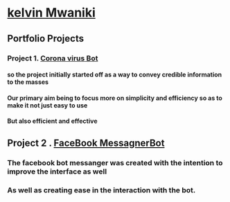# [kelvin Mwaniki ](https://www.youtube.com/watch?v=PU6-2RSkA_c)
## Portfolio Projects
### Project 1. [Corona virus Bot ](https://webchat.snatchbot.me/2d7fac783f74a5e528703986d0d2702f01dd35233435a0c67ca9f5282e3b98af)
#### so the project initially started off as a way to convey credible information to the masses 
#### Our primary aim being to focus more on simplicity and efficiency so as to make it not just easy to use 
#### But also efficient and effective 

## Project 2 . [FaceBook MessagnerBot](https://www.messenger.com/t/ytfcoronavirusbot)
### The facebook bot messanger was created with the intention to improve the interface as well 
###  As well as creating ease in the interaction with the bot.
